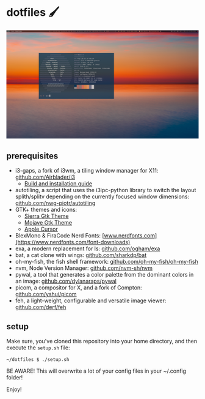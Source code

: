 # dotfiles :paintbrush:

![Desktop Screenshot](desktop.png)

## prerequisites

* i3-gaps, a fork of i3wm, a tiling window manager for X11: [github.com/Airblader/i3](https://github.com/Airblader/i3)
  * [Build and installation guide](https://github.com/Airblader/i3/wiki/Building-from-source)
* autotiling, a script that uses the i3ipc-python library to switch the layout splith/splitv depending on the currently focused window dimensions: [github.com/nwg-piotr/autotiling](https://github.com/nwg-piotr/autotiling)
* GTK+ themes and icons:
  * [Sierra Gtk Theme](https://github.com/vinceliuice/Sierra-gtk-theme)
  * [Mojave Gtk Theme](https://github.com/vinceliuice/Mojave-gtk-theme)
  * [Apple Cursor](https://github.com/ful1e5/apple_cursor)
* BlexMono & FiraCode Nerd Fonts: [www.nerdfonts.com](https://www.nerdfonts.com/font-downloads)
* exa, a modern replacement for ls: [github.com/ogham/exa](https://github.com/ogham/exa)
* bat, a cat clone with wings: [github.com/sharkdp/bat](https://github.com/sharkdp/bat)
* oh-my-fish, the fish shell framework: [github.com/oh-my-fish/oh-my-fish](https://github.com/oh-my-fish/oh-my-fish)
* nvm, Node Version Manager: [github.com/nvm-sh/nvm](https://github.com/nvm-sh/nvm)
* pywal, a tool that generates a color palette from the dominant colors in an image: [github.com/dylanaraps/pywal](https://github.com/dylanaraps/pywal)
* picom, a compositor for X, and a fork of Compton: [github.com/yshui/picom](https://github.com/yshui/picom)
* feh, a light-weight, configurable and versatile image viewer: [github.com/derf/feh](https://github.com/derf/feh)

## setup

Make sure, you've cloned this repository into your home directory, and then execute the `setup.sh` file:

```
~/dotfiles $ ./setup.sh
```

BE AWARE! This will overwrite a lot of your config files in your ~/.config folder!

Enjoy!
